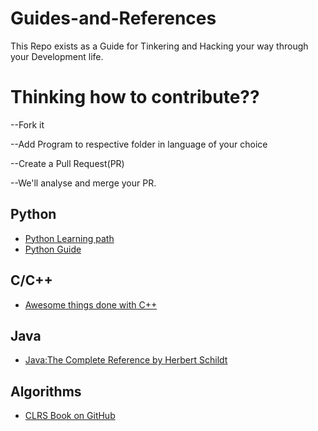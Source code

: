 # Guides-and-References
This Repo exists as a Guide for Tinkering and Hacking your way through your Development life.

# Thinking how to contribute??

--Fork it

--Add Program to respective folder in language of your choice

--Create a Pull Request(PR)

--We'll analyse and merge your PR.

## Python
- [Python Learning path](https://realpython.com/learning-paths/)
- [Python Guide](https://docs.python-guide.org/)

## C/C++
- [Awesome things done with C++](https://github.com/fffaraz/awesome-cpp#standard-libraries)

## Java
- [Java:The Complete Reference by Herbert Schildt](https://github.com/hloong/Java-The-Complete-Reference-Ninth-Edition-SourceCode)

## Algorithms
- [CLRS Book on GitHub](https://github.com/CodeClub-JU/Introduction-to-Algorithms-CLRS)

